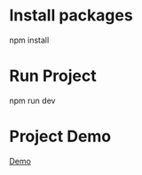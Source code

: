 # Install packages
npm install

# Run Project
npm run dev

# Project Demo
[Demo](https://nex-store-pi.vercel.app)